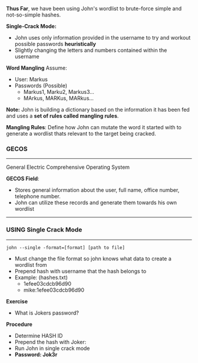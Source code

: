 
**Thus Far**, we have been using John's wordlist to brute-force simple and not-so-simple hashes.

**Single-Crack Mode:**
- John uses only information provided in the username to try and workout possible passwords **heuristically**
- Slightly changing the letters and numbers contained within the username


**Word Mangling**
Assume: 
- User: Markus
- Passwords (Possible)
	- Markus1, Marku2, Markus3...
	- MArkus, MARKus, MARkus...

**Note:** John is building a dictionary based on the information it has been fed and uses a **set of rules called mangling rules**. 

**Mangling Rules**: Define how John can mutate the word it started with to generate a wordlist thats relevant to the target being cracked. 



### GECOS
-------
General Electric Comprehensive Operating System

**GECOS Field**:
- Stores general information about the user, full name, office number, telephone number.
- John can utilize these records and generate them towards his own wordlist


-------

### USING Single Crack Mode
-----
`john --single -format=[format] [path to file]`
- Must change the file format so john knows what data to create a wordlist from
- Prepend hash with username that the hash belongs to
- Example: (hashes.txt)
	- 1efee03cdcb96d90 
	- mike:1efee03cdcb96d90


**Exercise**
- What is Jokers password?

**Procedure**
- Determine HASH ID
- Prepend the hash with Joker:
- Run John in single crack mode
- **Password: Jok3r**